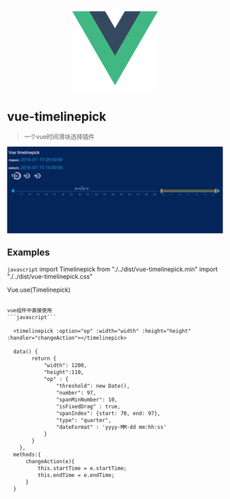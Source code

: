 
<p align="center">
  <a href="https://github.com/vuejs/vue">
    <img src="/vue.png" width="200" height="200">
  </a>
</p>

# vue-timelinepick

> 一个vue时间滑块选择插件


![](/view.png)


## Examples

```javascript```
import Timelinepick from "./../dist/vue-timelinepick.min"
import "./../dist/vue-timelinepick.css"

Vue.use(Timelinepick)
```

vue组件中直接使用
```javascript```

  <timelinepick :option="op" :width="width" :height="height" :handler="changeAction"></timelinepick>
  
  data() {
        return {
            "width": 1200,
            "height":110,
            "op" : {
                "threshold": new Date(),
                "number": 97,
                "spanMinNumber": 10,
                "isFixedDrag" : true,
                "spanIndex": {start: 70, end: 97},
                "type": "quarter",
                "dateFormat" : 'yyyy-MM-dd mm:hh:ss'
            }
        }
    },
  methods:{
      changeAction(e){
          this.startTime = e.startTime;
          this.endTime = e.endTime;
      }
  }
```

